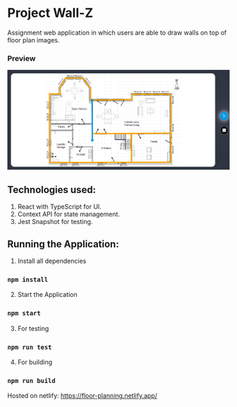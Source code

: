 # Project Wall-Z

Assignment web application in which users are able to draw walls on top of floor plan images.

### Preview

![A preview image](./src//assets/preview.png)

## Technologies used:

1. React with TypeScript for UI.
2. Context API for state management.
3. Jest Snapshot for testing.

## Running the Application:

1. Install all dependencies

### `npm install`

2. Start the Application

### `npm start`

3. For testing

### `npm run test`

4. For building

### `npm run build`

Hosted on netlify: https://floor-planning.netlify.app/
